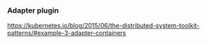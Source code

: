 ### Adapter plugin
https://kubernetes.io/blog/2015/06/the-distributed-system-toolkit-patterns/#example-3-adapter-containers
